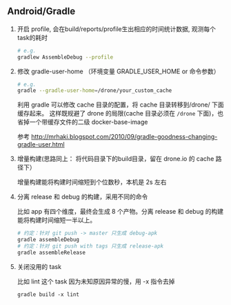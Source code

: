 Android/Gradle
---

1. 开启 profile, 会在build/reports/profile生出相应的时间统计数据, 观测每个task的耗时

    ```bash
    # e.g.
    gradlew AssembleDebug --profile
    ```

2. 修改 gradle-user-home （环境变量 GRADLE_USER_HOME or 命令参数）
    
    ```bash
    # e.g.
    gradle --gradle-user-home=/drone/your_custom_cache
    ```
    利用 gradle 可以修改 cache 目录的配置，将 cache 目录转移到/drone/ 下面缓存起来。
    这样既规避了 drone 的局限(cache 目录必须在 `/drone` 下面)，也省掉一个带缓存文件的二级 docker-base-image

    参考 http://mrhaki.blogspot.com/2010/09/gradle-goodness-changing-gradle-user.html

3. 增量构建(思路同上： 将代码目录下的build目录，留在 drone.io 的 cache 路径下）

    增量构建能将构建时间缩短到个位数秒，本机是 2s 左右

4. 分离 release 和 debug 的构建，采用不同的命令

    比如 app 有四个维度，最终会生成 8 个产物。分离 release 和 debug 的构建能将构建时间缩短一半以上。

    ```bash
    # 约定：针对 git push -> master 只生成 debug-apk
    gradle assembleDebug
    # 约定：针对 git push with tags 只生成 release-apk
    gradle assembleRelease
    ```
5. 关闭没用的 task

    比如 lint 这个 task 因为未知原因异常的慢，用 -x 指令去掉
    ```
    gradle build -x lint 
    ```